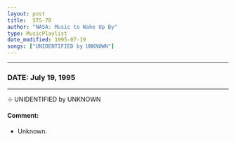 ```yaml
---
layout: post
title:  STS-70
author: "NASA: Music to Wake Up By"
type: MusicPlaylist
date_modified: 1995-07-19
songs: ["UNIDENTIFIED by UNKNOWN"]
---
```


----
### DATE: July 19, 1995
----
⊹ UNIDENTIFIED by UNKNOWN

#### Comment:
* Unknown.



<br/>
<center>
	<a target="_blank"
	   href="https://twitter.com/intent/tweet?hashtags=Space,NASA,Playlist,NASAWakeupCalls,SpaceProgram&text={{ page.author}}, '{{ page.songs.first }}' {{ page.title }}, {{ page.date | date: '%B %d, %Y' }}. {{ site.url }}{{ page.url }}&via=nasawakeupcalls"><i class="fab fa-twitter" alt="Tweet this page" style="font-size: 1.3em;"></i></a>
	&nbsp; 	<i class="fas fa-user-astronaut" style="font-size: 1.5em;"></i> &nbsp;
    <a type="amzn" search="'UNIDENTIFIED by UNKNOWN'" category="popular music">
    <i class="fab fa-amazon" style="font-size: 1.3em;"></i></a>
</center>
